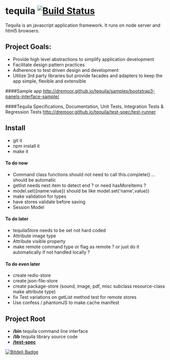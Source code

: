 # tequila [![Build Status](https://secure.travis-ci.org/dremoor/tequila.png)](http://travis-ci.org/dremoor/tequila) 
Tequila is an javascript application framework.  It runs on node server and html5 browsers.

## Project Goals:

* Provide high level abstractions to simplify application development
* Facilitate design pattern practices
* Adherence to test driven design and development
* Utilize 3rd party libraries but provide facades and adapters to keep the app simple, flexible and extensible

####Sample app
http://dremoor.github.io/tequila/samples/bootstrap3-panels-interface-sample/

####Tequila Specifications, Documentation, Unit Tests, Integration Tests & Regression Tests
http://dremoor.github.io/tequila/test-spec/test-runner

## Install
- git it
- npm install it
- make it

#### To do now
- Command class functions should not need to call this.complete() ... should be automatic
- getlist needs next item to detect end ? or need hasMoreItems ?
- model.set({name:value}) should be like model.set('name',value})
- make validation for types
- have stores validate before saving
- Session Model

#### To do later
- tequilaStore needs to be set not hard coded
- Attribute image type
- Attribute visible property
- make remote command type or flag as remote ? or just do it automatically if not handled locally ?

#### To do even later
- create redis-store
- create json-file-store
- create package-store (sound, image, pdf, misc subclass resource-class make attribute type)
- fix Test variations on getList method test for remote stores
- Use confess / phantomJS to make cache manifest

## Project Root
+ **/bin** tequila command line interface
+ **/lib** tequila library source code
+ [**/test-spec**](test-spec/README.md) 

[![Bitdeli Badge](https://d2weczhvl823v0.cloudfront.net/dremoor/tequila/trend.png)](https://bitdeli.com/free "Bitdeli Badge")
